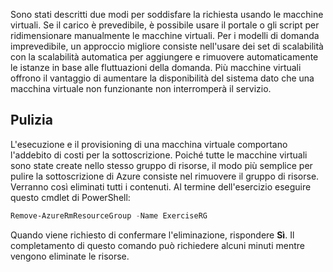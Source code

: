 Sono stati descritti due modi per soddisfare la richiesta usando le macchine virtuali. Se il carico è prevedibile, è possibile usare il portale o gli script per ridimensionare manualmente le macchine virtuali. Per i modelli di domanda imprevedibile, un approccio migliore consiste nell'usare dei set di scalabilità con la scalabilità automatica per aggiungere e rimuovere automaticamente le istanze in base alle fluttuazioni della domanda. Più macchine virtuali offrono il vantaggio di aumentare la disponibilità del sistema dato che una macchina virtuale non funzionante non interromperà il servizio.

## <a name="cleanup"></a>Pulizia

L'esecuzione e il provisioning di una macchina virtuale comportano l'addebito di costi per la sottoscrizione. Poiché tutte le macchine virtuali sono state create nello stesso gruppo di risorse, il modo più semplice per pulire la sottoscrizione di Azure consiste nel rimuovere il gruppo di risorse. Verranno così eliminati tutti i contenuti. Al termine dell'esercizio eseguire questo cmdlet di PowerShell:

   ```powershell
   Remove-AzureRmResourceGroup -Name ExerciseRG
   ```

Quando viene richiesto di confermare l'eliminazione, rispondere **Sì**. Il completamento di questo comando può richiedere alcuni minuti mentre vengono eliminate le risorse.